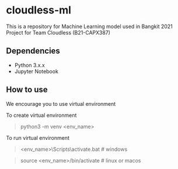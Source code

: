 # cloudless-ml
This is a repository for Machine Learning model used in Bangkit 2021 Project for Team Cloudless (B21-CAPX387)

## Dependencies
* Python 3.x.x
* Jupyter Notebook

## How to use
We encourage you to use virtual environment

To create virtual environment
> python3 -m venv <env_name>

To run virtual environment
> <env_name>\Scripts\activate.bat # windows

> source <env_name>/bin/activate # linux or macos
